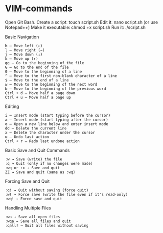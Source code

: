 # VIM-commands


Open Git Bash.
Create a script: touch script.sh
Edit it: nano script.sh (or use Notepad++)
Make it executable: chmod +x script.sh
Run it: ./script.sh


Basic Navigation

    h – Move left (←)
    l – Move right (→)
    j – Move down (↓)
    k – Move up (↑)
    gg – Go to the beginning of the file
    G – Go to the end of the file
    0 – Move to the beginning of a line
    ^ – Move to the first non-blank character of a line
    $ – Move to the end of a line
    w – Move to the beginning of the next word
    b – Move to the beginning of the previous word
    Ctrl + d – Move half a page down
    Ctrl + u – Move half a page up

Editing

    i – Insert mode (start typing before the cursor)
    a – Insert mode (start typing after the cursor)
    o – Open a new line below and enter insert mode
    dd – Delete the current line
    x – Delete the character under the cursor
    u – Undo last action
    Ctrl + r – Redo last undone action

Basic Save and Quit Commands

    :w → Save (write) the file
    :q → Quit (only if no changes were made)
    :wq or :x → Save and quit
    ZZ → Save and quit (same as :wq)

Forcing Save and Quit

    :q! → Quit without saving (force quit)
    :w! → Force save (write the file even if it's read-only)
    :wq! → Force save and quit

Handling Multiple Files

    :wa → Save all open files
    :wqa → Save all files and quit
    :qall! → Quit all files without saving
